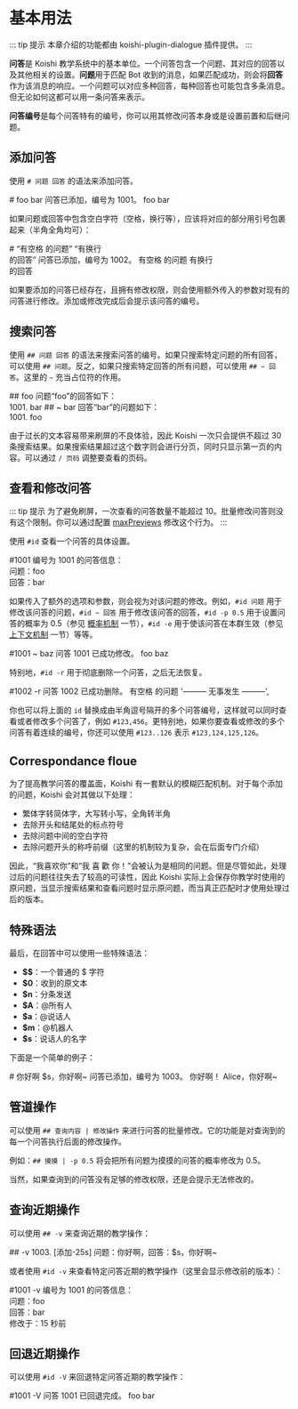 # 基本用法

::: tip 提示
本章介绍的功能都由 koishi-plugin-dialogue 插件提供。
:::

**问答**是 Koishi 教学系统中的基本单位。一个问答包含一个问题、其对应的回答以及其他相关的设置。**问题**用于匹配 Bot 收到的消息，如果匹配成功，则会将**回答**作为该消息的响应。一个问题可以对应多种回答，每种回答也可能包含多条消息。但无论如何这都可以用一条问答来表示。

**问答编号**是每个问答特有的编号，你可以用其修改问答本身或是设置前置和后继问题。

## 添加问答

使用 `# 问题 回答` 的语法来添加问答。

<chat-panel>
<chat-message nickname="Alice"># foo bar</chat-message>
<chat-message nickname="Koishi">问答已添加，编号为 1001。</chat-message>
<chat-message nickname="Alice">foo</chat-message>
<chat-message nickname="Koishi">bar</chat-message>
</chat-panel>

如果问题或回答中包含空白字符（空格，换行等），应该将对应的部分用引号包裹起来（半角全角均可）：

<chat-panel>
<chat-message nickname="Alice"># “有空格 的问题” “有换行<br>的回答”</chat-message>
<chat-message nickname="Koishi">问答已添加，编号为 1002。</chat-message>
<chat-message nickname="Alice">有空格 的问题</chat-message>
<chat-message nickname="Koishi">有换行<br>的回答</chat-message>
</chat-panel>

如果要添加的问答已经存在，且拥有修改权限，则会使用额外传入的参数对现有的问答进行修改。添加或修改完成后会提示该问答的编号。

## 搜索问答

使用 `## 问题 回答` 的语法来搜索问答的编号。如果只搜索特定问题的所有回答，可以使用 `## 问题`。反之，如果只搜索特定回答的所有问题，可以使用 `## ~ 回答`。这里的 `~` 充当占位符的作用。

<chat-panel>
<chat-message nickname="Alice">## foo</chat-message>
<chat-message nickname="Koishi">问题“foo”的回答如下：<br>1001. bar</chat-message>
<chat-message nickname="Alice">## ~ bar</chat-message>
<chat-message nickname="Koishi">回答“bar”的问题如下：<br>1001. foo</chat-message>
</chat-panel>

由于过长的文本容易带来刷屏的不良体验，因此 Koishi 一次只会提供不超过 30 条搜索结果。如果搜索结果超过这个数字则会进行分页，同时只显示第一页的内容。可以通过 `/ 页码` 调整要查看的页码。

## 查看和修改问答

::: tip 提示
为了避免刷屏，一次查看的问答数量不能超过 10。批量修改问答则没有这个限制。你可以通过配置 [maxPreviews](./config.md#max-previews) 修改这个行为。
:::

使用 `#id` 查看一个问答的具体设置。

<chat-panel>
<chat-message nickname="Alice">#1001</chat-message>
<chat-message nickname="Koishi">编号为 1001 的问答信息：<br>问题：foo<br>回答：bar</chat-message>
</chat-panel>

如果传入了额外的选项和参数，则会视为对该问题的修改。例如，`#id 问题` 用于修改该问答的问题，`#id ~ 回答` 用于修改该问答的回答，`#id -p 0.5` 用于设置问答的概率为 0.5（参见 [概率机制](./prob.md) 一节），`#id -e` 用于使该问答在本群生效（参见 [上下文机制](./context.md) 一节）等等。

<chat-panel>
<chat-message nickname="Alice">#1001 ~ baz</chat-message>
<chat-message nickname="Koishi">问答 1001 已成功修改。</chat-message>
<chat-message nickname="Alice">foo</chat-message>
<chat-message nickname="Koishi">baz</chat-message>
</chat-panel>

特别地，`#id -r` 用于彻底删除一个问答，之后无法恢复。

<chat-panel>
<chat-message nickname="Alice">#1002 -r</chat-message>
<chat-message nickname="Koishi">问答 1002 已成功删除。</chat-message>
<chat-message nickname="Alice">有空格 的问题</chat-message>
  '——— 无事发生 ———',
</chat-panel>

你也可以将上面的 `id` 替换成由半角逗号隔开的多个问答编号，这样就可以同时查看或者修改多个问答了，例如 `#123,456`。更特别地，如果你要查看或修改的多个问答有着连续的编号，你还可以使用 `#123..126` 表示 `#123,124,125,126`。

## Correspondance floue

为了提高教学问答的覆盖面，Koishi 有一套默认的模糊匹配机制。对于每个添加的问题，Koishi 会对其做以下处理：

- 繁体字转简体字，大写转小写，全角转半角
- 去除开头和结尾处的标点符号
- 去除问题中间的空白字符
- 去除问题开头的称呼前缀（这里的机制较为复杂，会在后面专门介绍）

因此，“我喜欢你”和“我 喜 歡 你！”会被认为是相同的问题。但是尽管如此，处理过后的问题往往失去了较高的可读性，因此 Koishi 实际上会保存你教学时使用的原问题，当显示搜索结果和查看问题时显示原问题，而当真正匹配时才使用处理过后的版本。

## 特殊语法

最后，在回答中可以使用一些特殊语法：

- **$$**：一个普通的 $ 字符
- **$0**：收到的原文本
- **$n**：分条发送
- **$A**：@所有人
- **$a**：@说话人
- **$m**：@机器人
- **$s**：说话人的名字

下面是一个简单的例子：

<chat-panel>
<chat-message nickname="Alice"># 你好啊 $s，你好啊~</chat-message>
<chat-message nickname="Koishi">问答已添加，编号为 1003。</chat-message>
<chat-message nickname="Alice">你好啊！</chat-message>
<chat-message nickname="Koishi">Alice，你好啊~</chat-message>
</chat-panel>

## 管道操作

可以使用 `## 查询内容 | 修改操作` 来进行问答的批量修改。它的功能是对查询到的每一个问答执行后面的修改操作。

例如：`## 摸摸 | -p 0.5` 将会把所有问题为摸摸的问答的概率修改为 0.5。

当然，如果查询到的问答没有足够的修改权限，还是会提示无法修改的。

## 查询近期操作

可以使用 `## -v` 来查询近期的教学操作：

<chat-panel>
<chat-message nickname="Alice">## -v</chat-message>
<chat-message nickname="Koishi">1003. [添加-25s] 问题：你好啊，回答：$s，你好啊~</chat-message>
</chat-panel>

或者使用 `#id -v` 来查看特定问答近期的教学操作（这里会显示修改前的版本）：

<chat-panel>
<chat-message nickname="Alice">#1001 -v</chat-message>
<chat-message nickname="Koishi">编号为 1001 的问答信息：<br>问题：foo<br>回答：bar<br>修改于：15 秒前</chat-message>
</chat-panel>

## 回退近期操作

可以使用 `#id -V` 来回退特定问答近期的教学操作：

<chat-panel>
<chat-message nickname="Alice">#1001 -V</chat-message>
<chat-message nickname="Koishi">问答 1001 已回退完成。</chat-message>
<chat-message nickname="Alice">foo</chat-message>
<chat-message nickname="Koishi">bar</chat-message>
</chat-panel>
